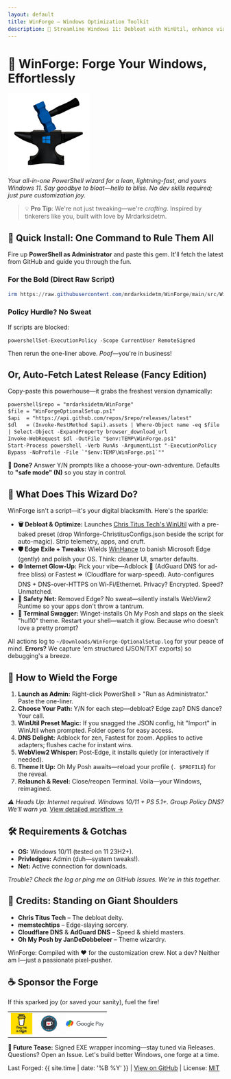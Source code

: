 ```yaml
---
layout: default
title: WinForge – Windows Optimization Toolkit
description: 🚀 Streamline Windows 11: Debloat with WinUtil, enhance via WinHance, tune DNS, remove Edge safely, and theme your terminal. Privacy-first, one-click magic.
---
```


# 🌟 WinForge: Forge Your Windows, Effortlessly

![WinForge Banner](assets\images\icons\android-chrome-192x192.png)  
*Your all-in-one PowerShell wizard for a lean, lightning-fast, and *yours* Windows 11. Say goodbye to bloat—hello to bliss. No dev skills required; just pure customization joy.*

> 💡 **Pro Tip**: We're not just tweaking—we're *crafting*. Inspired by tinkerers like you, built with love by Mrdarksidetm.

## 🚀 Quick Install: One Command to Rule Them All

Fire up **PowerShell as Administrator** and paste this gem. It'll fetch the latest from GitHub and guide you through the fun.

### For the Bold (Direct Raw Script)

```powershell
irm https://raw.githubusercontent.com/mrdarksidetm/WinForge/main/src/WinForgeOptionalSetup.ps1 | iex
```

### Policy Hurdle? No Sweat

If scripts are blocked:
```
powershellSet-ExecutionPolicy -Scope CurrentUser RemoteSigned
```

Then rerun the one-liner above. _Poof_—you're in business!

## Or, Auto-Fetch Latest Release (Fancy Edition)
Copy-paste this powerhouse—it grabs the freshest version dynamically:

```
powershell$repo = "mrdarksidetm/WinForge"
$file = "WinForgeOptionalSetup.ps1"
$api  = "https://api.github.com/repos/$repo/releases/latest"
$dl   = (Invoke-RestMethod $api).assets | Where-Object name -eq $file | Select-Object -ExpandProperty browser_download_url
Invoke-WebRequest $dl -OutFile "$env:TEMP\WinForge.ps1"
Start-Process powershell -Verb RunAs -ArgumentList "-ExecutionPolicy Bypass -NoProfile -File `"$env:TEMP\WinForge.ps1`""
```

🎉 **Done?** Answer Y/N prompts like a choose-your-own-adventure. Defaults to **"safe mode" (N)** so you stay in control.

## 🔮 What Does This Wizard Do?
WinForge isn't a script—it's your digital blacksmith. Here's the sparkle:

* **🗑️ Debloat & Optimize:** Launches [Chris Titus Tech's WinUtil](https://github.com/ChrisTitusTech/winutil) with a pre-baked preset (drop Winforge-ChristitusConfigs.json beside the script for auto-magic). Strip telemetry, apps, and cruft.
* **🛡️ Edge Exile + Tweaks:** Wields [WinHance](https://github.com/memstechtips/Winhance) to banish Microsoft Edge (gently) and polish your OS. Think: cleaner UI, smarter defaults.
* **🌐 Internet Glow-Up:** Pick your vibe—Adblock 🚫 (AdGuard DNS for ad-free bliss) or Fastest ⏩ (Cloudflare for warp-speed). Auto-configures DNS + DNS-over-HTTPS on Wi-Fi/Ethernet. Privacy? Encrypted. Speed? Unmatched.
* **🔄 Safety Net:** Removed Edge? No sweat—silently installs WebView2 Runtime so your apps don't throw a tantrum.
* **🎨 Terminal Swagger:** Winget-installs Oh My Posh and slaps on the sleek "hul10" theme. Restart your shell—watch it glow. Because who doesn't love a pretty prompt?

All actions log to ```~/Downloads/WinForge-OptionalSetup.log``` for your peace of mind. **Errors?** We capture 'em structured (JSON/TXT exports) so debugging's a breeze.

## 📖 How to Wield the Forge

1. **Launch as Admin:** Right-click PowerShell > "Run as Administrator." Paste the one-liner.
2. **Choose Your Path:** Y/N for each step—debloat? Edge zap? DNS dance? Your call.
3. **WinUtil Preset Magic:** If you snagged the JSON config, hit "Import" in WinUtil when prompted. Folder opens for easy access.
4. **DNS Delight:** Adblock for zen, Fastest for zoom. Applies to active adapters; flushes cache for instant wins.
5. **WebView2 Whisper:** Post-Edge, it installs quietly (or interactively if needed).
6. **Theme It Up:** Oh My Posh awaits—reload your profile (```. $PROFILE```) for the reveal.
7. **Relaunch & Revel:** Close/reopen Terminal. Voila—your Windows, reimagined.


_⚠️ Heads Up: Internet required. Windows 10/11 + PS 5.1+. Group Policy DNS? We'll warn ya._
[View detailed workflow →](https://github.com/mrdarksidetm/WinForge/blob/main/docs/working.md)


## 🛠️ Requirements & Gotchas

* **OS:** Windows 10/11 (tested on 11 23H2+).
* **Privledges:** Admin (duh—system tweaks!).
* **Net:** Active connection for downloads.

_Trouble? Check the log or ping me on GitHub Issues. We're in this together._

## 🙌 Credits: Standing on Giant Shoulders

* **Chris Titus Tech** – The debloat deity.
* **memstechtips** – Edge-slaying sorcery.
* **Cloudflare DNS** & **AdGuard DNS** – Speed & shield masters.
* **Oh My Posh by JanDeDobbeleer** – Theme wizardry.

WinForge: Compiled with ❤️ for the customization crew. Not a dev? Neither am I—just a passionate pixel-pusher.

## ☕ Sponsor the Forge
If this sparked joy (or saved your sanity), fuel the fire!

<div align="center">

<table>
  <tr>
    <td>
      <a href="https://www.buymeacoffee.com/mrdarksidetm" target="_blank"><img src="assets\images\support\Buymecoffe-Square.png" alt="Buy Me a Coffee" height="50"></a>
    </td>
    <td>
      <a href="https://ko-fi.com/H2H21N0OAT" target="_blank"><img src="assets\images\support\Kofi-Square.png" alt="Ko-fi" height="50">
</a>
    </td>
    <td>
      <a href="https://www.upi.me/pay?pa=abhisidetm@ptyes&am=150" target="_blank"><img src="assets\images\support\gpay.png" alt="Ko-fi" height="50"></a>
    </td>
  </tr>
</table>
</div>

**🌟 Future Tease:** Signed EXE wrapper incoming—stay tuned via Releases. Questions? Open an Issue. Let's build better Windows, one forge at a time.


Last Forged: {{ site.time | date: '%B %Y' }} | [View on GitHub](https://github.com/mrdarksidetm/WinForge) | License: [MIT](https://github.com/mrdarksidetm/WinForge/blob/main/LICENSE)
